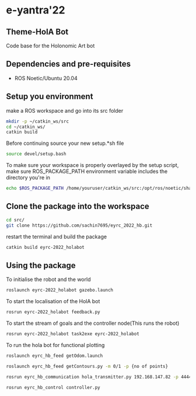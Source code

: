 # e-yantra'22 
## Theme-HolA Bot 
Code base for the Holonomic Art bot

## Dependencies and pre-requisites
* ROS Noetic/Ubuntu 20.04

## Setup you environment
make a ROS workspace and go into its src folder
```sh
mkdir -p ~/catkin_ws/src
cd ~/catkin_ws/
catkin build
```
Before continuing source your new setup.*sh file 
```sh
source devel/setup.bash
```
To make sure your workspace is properly overlayed by the setup script, make sure ROS_PACKAGE_PATH environment variable includes the directory you're in
```sh
echo $ROS_PACKAGE_PATH /home/youruser/catkin_ws/src:/opt/ros/noetic/share
```

## Clone the package into the workspace
```sh
cd src/
git clone https://github.com/sachin7695/eyrc_2022_hb.git
```
restart the terminal and build the package
```sh
catkin build eyrc-2022_holabot
```

## Using the package
To initialise the robot and the world
```sh
roslaunch eyrc-2022_holabot gazebo.launch
```
To start the localisation of the HolA bot
```sh
rosrun eyrc-2022_holabot feedback.py
```
To start the stream of goals and the controller node(This runs the robot)
```sh
rosrun eyrc-2022_holabot task2exe eyrc-2022_holabot
```
To run the hola bot for functional plotting 
```sh 
roslaunch eyrc_hb_feed getOdom.launch 

roslaunch eyrc_hb_feed getContours.py -m 0/1 -p {no of points}

rosrun eyrc_hb_communication hola_transmitter.py 192.168.147.82 -p 44444  

rosrun eyrc_hb_control controller.py
